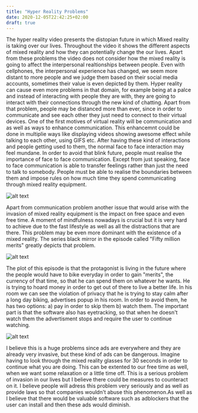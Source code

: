 ```yaml
---
title: "Hyper Reality Problems"
date: 2020-12-05T22:42:25+02:00
draft: true
---
```


The hyper reality video presents the  distopian future in which Mixed reality is taking over our lives. Throughout the video it shows the different aspects of mixed reality and how they can potentially change the our lives.
Apart from these problems the video does not consider how the mixed reality is going to affect the interpersonal realtionships between people.
Even with cellphones, the interpersonal experience has changed, we seem more distant to more people and we judge them based on their social media accounts, sometimes their value is even depicted by them.
Hyper reality can cause even more problems in that domain, for example being at a palce and instead of interacting with people they are with, they are going to interact with their connections through the new kind of chatting.
Apart from that problem, people may be distanced more than ever, since in order to communicate and see each other they just need to connect to their virtual devices.
One of the first motives of virtual reality will be communication and as well as ways to enhance communication.
This enhancemnt could be done in multiplie ways like displaying videos showing awesome effect while talking to each other, using GIFS etc.
After having these kind of interactions and people getting used to them, the normal face to face interaction may feel mundane. 
In order to avoid that blink future, people must realise the importance of face to face communication. Except from just speaking, face to face communication is able to transfer feelings rather than just the need to talk to somebody. People must be able to realise the boundaries between them and impose rules on how much time they spend communicating through mixed reality equipment.

![alt text](https://d1tm14lrsghf7q.cloudfront.net/media/files/rtf/2020_04_FRAME/F126_Virtual_Offices3_1.jpg "Communication through current VR technology")

Apart from communication problem another issue that would arise with the invasion of mixed reality equipment is the impact on free space and even free time. A moment of mindfulness nowadays is crucial but it is very hard to achieve due to
the fast lifestyle as well as all the distractions that are there. This problem may be even more dominant with the existence of a mixed reality.
The series black mirror in the episode called "Fifty million merits" greatly depicts that problem. 

![alt text](https://1.bp.blogspot.com/-l9dWYlGPEcs/UXuPZD0QbPI/AAAAAAAAKDo/VghjCQMWt9Y/s1600/fifteen-million-merits.png "Protagonist in his room")

The plot of this episode is that the protagonist is living in the future where the people would have to bike everyday in order to gain "merits", the currency of that time,
so that he can spend them on whatever he wants. He is trying to hoard money in order to get out of there to live a better life. In his room we can see the violation of privacy that he is trying to stay calm
after a long day biking, advertises popup in his room. In order to avoid them, he has two options: a) pay in order to skip them b) watch them. 
The important part is that the software also has eyetracking, so that when he doesn't  watch them the advertisment stops and require the user to continue  watching.

![alt text](https://www.denofgeek.com/wp-content/uploads/2011/12/307013.jpg "Protagonist need to keep watching in order for ad to continue")

I believe this is a huge problems since ads are everywhere and they are already very invasive, but these kind of ads can be dangerous. Imagine having to look through the mixed reality glasses for 30 seconds in order to continue what you are doing.
This can be extented to our free time as well, when we want some relaxation or a little time off.
This is a serious problem of invasion in our lives but I believe there could be measures to counteract on it.
I believe people will adress this problem very seriously and as well as provide  laws so that companies wouldn't abuse this phenomenon.As well as I believe that there would be valuable software such as adblockers that the user can install and then these ads would diminish.
